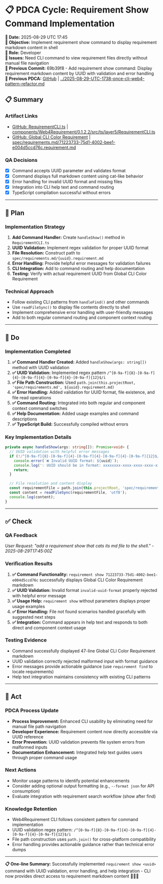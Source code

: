 # 📋 **PDCA Cycle: Requirement Show Command Implementation**

**📅 Date:** 2025-08-29 UTC 17:45  
**🎯 Objective:** Implement requirement show <uuid> command to display requirement markdown content in shell  
**👤 Role:** Developer  
**🚨 Issues:** Need CLI command to view requirement files directly without manual file navigation  
**📎 Previous Commit:** 69b39f8 - Add requirement show command: Display requirement markdown content by UUID with validation and error handling  
**🔗 Previous PDCA:** [GitHub](https://github.com/Cerulean-Circle-GmbH/Web4Articles/blob/main/scrum.pmo/project.journal/2025-08-29-UTC-1616-comprehensive-learning-session/pdca/2025-08-29-UTC-1738-once-cli-web4-pattern-refactor.md) | [../2025-08-29-UTC-1738-once-cli-web4-pattern-refactor.md](../2025-08-29-UTC-1738-once-cli-web4-pattern-refactor.md)  

## 📋 **Summary**

### **Artifact Links**
- [GitHub: RequirementCLI.ts](https://github.com/Cerulean-Circle-GmbH/Web4Articles/blob/main/components/Web4Requirement/0.1.2.2/src/ts/layer5/RequirementCLI.ts) | [components/Web4Requirement/0.1.2.2/src/ts/layer5/RequirementCLI.ts](components/Web4Requirement/0.1.2.2/src/ts/layer5/RequirementCLI.ts)
- [GitHub: Global CLI Color Requirement](https://github.com/Cerulean-Circle-GmbH/Web4Articles/blob/main/spec/requirements.md/71223733-75d1-4002-bee1-e004d5ccd76c.requirement.md) | [spec/requirements.md/71223733-75d1-4002-bee1-e004d5ccd76c.requirement.md](spec/requirements.md/71223733-75d1-4002-bee1-e004d5ccd76c.requirement.md)

### **QA Decisions**
- [x] Command accepts UUID parameter and validates format
- [x] Command displays full markdown content using cat-like behavior  
- [x] Error handling for invalid UUID format and missing files
- [x] Integration into CLI help text and command routing
- [x] TypeScript compilation successful without errors

---

## 🎯 **Plan**

### **Implementation Strategy**
1. **Add Command Handler:** Create `handleShow()` method in `RequirementCLI.ts`
2. **UUID Validation:** Implement regex validation for proper UUID format
3. **File Resolution:** Construct path to `spec/requirements.md/{uuid}.requirement.md`
4. **Error Handling:** Provide helpful error messages for validation failures
5. **CLI Integration:** Add to command routing and help documentation
6. **Testing:** Verify with actual requirement UUID from Global CLI Color Requirement

### **Technical Approach**
- Follow existing CLI patterns from `handleFind()` and other commands
- Use `readFileSync()` to display file contents directly to shell
- Implement comprehensive error handling with user-friendly messages
- Add to both regular command routing and component context routing

---

## 🔧 **Do**

### **Implementation Completed**
1. **✅ Command Handler Created:** Added `handleShow(args: string[])` method with UUID validation
2. **✅ UUID Validation:** Implemented regex pattern `/^[0-9a-f]{8}-[0-9a-f]{4}-[0-9a-f]{4}-[0-9a-f]{4}-[0-9a-f]{12}$/i`
3. **✅ File Path Construction:** Used `path.join(this.projectRoot, 'spec/requirements.md', ${uuid}.requirement.md)`
4. **✅ Error Handling:** Added validation for UUID format, file existence, and file read operations
5. **✅ Command Routing:** Integrated into both regular and component context command switches
6. **✅ Help Documentation:** Added usage examples and command descriptions
7. **✅ TypeScript Build:** Successfully compiled without errors

### **Key Implementation Details**
```typescript
private async handleShow(args: string[]): Promise<void> {
  // UUID validation with helpful error messages
  if (!/^[0-9a-f]{8}-[0-9a-f]{4}-[0-9a-f]{4}-[0-9a-f]{4}-[0-9a-f]{12}$/i.test(uuid)) {
    console.error(`❌ Invalid UUID format: ${uuid}`);
    console.log('💡 UUID should be in format: xxxxxxxx-xxxx-xxxx-xxxx-xxxxxxxxxxxx');
    return;
  }
  
  // File resolution and content display
  const requirementFile = path.join(this.projectRoot, 'spec/requirements.md', `${uuid}.requirement.md`);
  const content = readFileSync(requirementFile, 'utf8');
  console.log(content);
}
```

---

## ✅ **Check**

### **QA Feedback**
*User Request: "add a requirement show <uuid> that cats its md file to the shell." - 2025-08-29T17:45:00Z*

### **Verification Results**
1. **✅ Command Functionality:** `requirement show 71223733-75d1-4002-bee1-e004d5ccd76c` successfully displays Global CLI Color Requirement markdown
2. **✅ UUID Validation:** Invalid format `invalid-uuid-format` properly rejected with helpful error message
3. **✅ Usage Help:** `requirement show` without parameters displays proper usage examples
4. **✅ Error Handling:** File not found scenarios handled gracefully with suggested next steps
5. **✅ Integration:** Command appears in help text and responds to both direct and component context usage

### **Testing Evidence**
- Command successfully displayed 47-line Global CLI Color Requirement markdown
- UUID validation correctly rejected malformed input with format guidance
- Error messages provide actionable guidance (use `requirement find` to locate requirements)
- Help text integration maintains consistency with existing CLI patterns

---

## 🚀 **Act**

### **PDCA Process Update**
- **Process Improvement:** Enhanced CLI usability by eliminating need for manual file path navigation
- **Developer Experience:** Requirement content now directly accessible via UUID reference
- **Error Prevention:** UUID validation prevents file system errors from malformed inputs
- **Documentation Enhancement:** Integrated help text guides users through proper command usage

### **Next Actions**
- Monitor usage patterns to identify potential enhancements
- Consider adding optional output formatting (e.g., `--format json` for API consumption)
- Evaluate integration with requirement search workflow (show after find)

### **Knowledge Retention**
- Web4Requirement CLI follows consistent pattern for command implementation
- UUID validation regex pattern: `/^[0-9a-f]{8}-[0-9a-f]{4}-[0-9a-f]{4}-[0-9a-f]{4}-[0-9a-f]{12}$/i`
- File path construction uses `path.join()` for cross-platform compatibility
- Error handling provides actionable guidance rather than technical error dumps

---

**📋 One-line Summary:** Successfully implemented `requirement show <uuid>` command with UUID validation, error handling, and help integration - CLI now provides direct access to requirement markdown content 🎯✅📄
